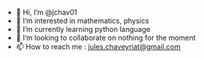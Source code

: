 - 👋 Hi, I’m @jchav01
- 👀 I’m interested in mathematics, physics
- 🌱 I’m currently learning python language
- 💞️ I’m looking to collaborate on nothing for the moment
- 📫 How to reach me : jules.chaveyriat@gmail.com

<!---
jchav01/jchav01 is a ✨ special ✨ repository because its `README.md` (this file) appears on your GitHub profile.
You can click the Preview link to take a look at your changes.
--->
